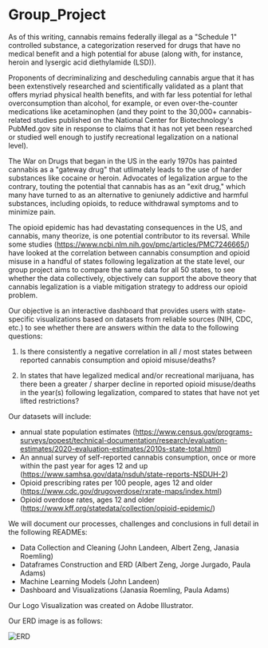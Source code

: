 # Group_Project
As of this writing, cannabis remains federally illegal as a "Schedule 1" controlled substance, a categorization reserved for drugs that have no medical benefit and a high potential for abuse (along with, for instance, heroin and lysergic acid diethylamide (LSD)).

Proponents of decriminalizing and descheduling cannabis argue that it has been extenstively researched and scientifically validated as a plant that offers myriad physical health benefits, and with far less potential for lethal overconsumption than alcohol, for example, or even over-the-counter medications like acetaminophen (and they point to the 30,000+ cannabis-related studies published on the National Center for Biotechnology's PubMed.gov site in response to claims that it has not yet been researched or studied well enough to justify recreational legalization on a national level).

The War on Drugs that began in the US in the early 1970s has painted cannabis as a "gateway drug" that utlimately leads to the use of harder substances like cocaine or heroin.  Advocates of legalization argue to the contrary, touting the potential that cannabis has as an "exit drug," which many have turned to as an alternative to geniunely addictive and harmful substances, including opioids, to reduce withdrawal symptoms and to minimize pain.

The opioid epidemic has had devastating consequences in the US, and cannabis, many theorize, is one potential contributor to its reversal.  While some studies (https://www.ncbi.nlm.nih.gov/pmc/articles/PMC7246665/) have looked at the correlation between cannabis consumption and opioid misuse in a handful of states following legalization at the state level, our group project aims to compare the same data for all 50 states, to see whether the data collectively, objectively can support the above theory that cannabis legalization is a viable mitigation strategy to address our opioid problem.

Our objective is an interactive dashboard that provides users with state-specific visualizations based on datasets from reliable sources (NIH, CDC, etc.) to see whether there are answers within the data to the following questions:

1. Is there consistently a negative correlation in all / most states between reported cannabis consumption and opioid misuse/deaths?

2. In states that have legalized medical and/or recreational marijuana, has there been a greater / sharper decline in reported opioid misuse/deaths in the year(s) following legalization, compared to states that have not yet lifted restrictions?

Our datasets will include: 
- annual state population estimates (https://www.census.gov/programs-surveys/popest/technical-documentation/research/evaluation-estimates/2020-evaluation-estimates/2010s-state-total.html)
- An annual survey of self-reported cannabis consumption, once or more within the past year for ages 12 and up (https://www.samhsa.gov/data/nsduh/state-reports-NSDUH-2)
- Opioid prescribing rates per 100 people, ages 12 and older (https://www.cdc.gov/drugoverdose/rxrate-maps/index.html)
- Opioid overdose rates, ages 12 and older (https://www.kff.org/statedata/collection/opioid-epidemic/)

We will document our processes, challenges and conclusions in full detail in the following READMEs:
- Data Collection and Cleaning (John Landeen, Albert Zeng, Janasia Roemling)
- Dataframes Construction and ERD (Albert Zeng, Jorge Jurgado, Paula Adams)
- Machine Learning Models (John Landeen)
- Dashboard and Visualizations (Janasia Roemling, Paula Adams)

Our Logo Visualization was created on Adobe Illustrator.

Our ERD image is as follows:

![ERD](https://user-images.githubusercontent.com/106359572/199642300-f0c6c537-e880-45bc-90cf-6d2d91e950bd.png)

